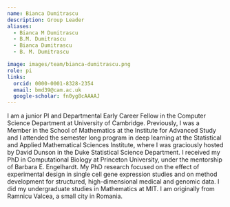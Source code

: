 ```yaml
---
name: Bianca Dumitrascu
description: Group Leader
aliases:
  - Bianca M Dumitrascu
  - B.M. Dumitrascu
  - Bianca Dumitrascu
  - B. M. Dumitrascu

image: images/team/bianca-dumitrascu.png
role: pi
links:
  orcid: 0000-0001-8328-2354
  email: bmd39@cam.ac.uk
  google-scholar: fn0yg8cAAAAJ
---
```


I am a junior PI and Departmental Early Career Fellow in the Computer Science Department at University of Cambridge. Previously, I was a Member in the School of Mathematics at the Institute for Advanced Study and I attended the semester long program in deep learning at the Statistical and Applied Mathematical Sciences Institute, where I was graciously hosted by David Dunson in the Duke Statistical Science Department. I received my PhD in Computational Biology at Princeton University, under the mentorship of Barbara E. Engelhardt. My PhD research focused on the effect of experimental design in single cell gene expression studies and on method development for structured, high-dimensional medical and genomic data. I did my undergraduate studies in Mathematics at MIT. I am originally from Ramnicu Valcea, a small city in Romania.
